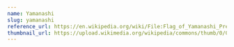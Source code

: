 ```yaml
---
name: Yamanashi
slug: yamanashi
reference_url: https://en.wikipedia.org/wiki/File:Flag_of_Yamanashi_Prefecture.svg
thumbnail_url: https://upload.wikimedia.org/wikipedia/commons/thumb/0/00/Flag_of_Yamanashi_Prefecture.svg/120px-Flag_of_Yamanashi_Prefecture.svg.png
---
```


